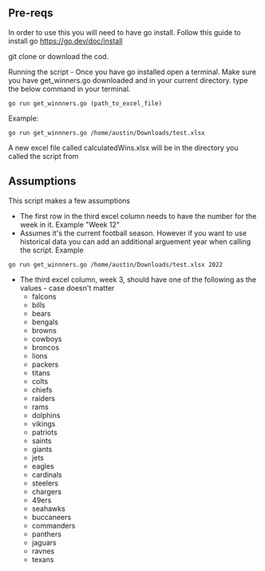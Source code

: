 ## Pre-reqs

In order to use this you will need to have go install. Follow this guide to install go https://go.dev/doc/install

git clone or download the cod. 

Running the script  - 
Once you have go installed open a terminal. Make sure you have get_winners.go downloaded and in your current directory. type the below command in your terminal. 

```
go run get_winnners.go (path_to_excel_file)
```

Example: 
```
go run get_winnners.go /home/austin/Downloads/test.xlsx
```

A new excel file called calculatedWins.xlsx will be in the directory you called the script from

## Assumptions 

This script makes a few assumptions
- The first row in the third excel column needs to have the number for the week in it. Example "Week 12"
- Assumes it's the current football season. However if you want to use historical data you can add an additional arguement year when calling the script. Example
```
go run get_winnners.go /home/austin/Downloads/test.xlsx 2022
```
- The third excel column, week 3, should have one of the following as the values - case doesn't matter
  - falcons
  - bills
  - bears
  - bengals
  - browns
  - cowboys
  - broncos
  - lions
  - packers
  - titans
  - colts
  - chiefs
  - raiders
  - rams
  - dolphins
  - vikings
  - patriots
  - saints
  - giants
  - jets
  - eagles
  - cardinals
  - steelers
  - chargers
  - 49ers
  - seahawks
  - buccaneers
  - commanders
  - panthers
  - jaguars
  - ravnes
  - texans